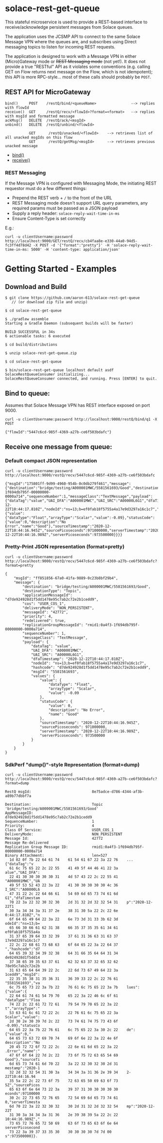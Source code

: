 # solace-rest-get-queue

This stateful microservice is used to provide a REST-based interface to receive/acknowledge persistent messages from Solace queues.

The application uses the JCSMP API to connect to the same Solace Message VPN where the queues are, and subscribes using Direct messaging topics to listen for incoming REST requests.

The application is designed to work with a Message VPN in either (Micro)Gateway mode or ~~REST Messaging mode~~ (not yet!).  It does not provide a true "RESTful" API as it violates some conventions (e.g. calling GET on Flow returns next message on the Flow, which is not idempotent); this API is more RPC-style... most of these calls should probably be `POST`.


## REST API for MicroGateway

```
bind()     POST    /restQ/bind/<queueName>                --> replies with flowId
receive()  GET     /restQ/recv/<flowId>?format=<format>   --> replies with msgId and formatted message
ackMsg()   DELETE  /restQ/ack/<msgId>
unbind()   DELETE  /restQ/unbind/<flowId>

           GET      /restQ/unacked/<flowId>    --> retrieves list of all unacked msgIds on this flow
           GET      /restQ/getMsg/<msgId>      --> retrieves previous unacked message
```
- [bind()](#bind-to-queue)
- [receive()](#receive-one-message-from-queue)

### REST Messaging

If the Message VPN is configured with Messaging Mode, the initiating REST requestor must do a few different things:
- Prepend the REST verb + `/` to the front of the URL
- REST Messaging mode doesn't support URL query parameters, any required params must be passed as a JSON payload
- Supply a reply header: `solace-reply-wait-time-in-ms`
- Ensure Content-Type is set correctly

E.g.:
```
curl -u clientUsername:password http://localhost:9000/GET/restQ/recv/cb4faa8e-e330-44a0-94d5-fc3ff4d78d42 -X POST -d '{"format":"pretty"}' -H 'solace-reply-wait-time-in-ms: 5000' -H 'content-type: application/json'
```

# Getting Started - Examples

## Download and Build

```
$ git clone https://github.com/aaron-613/solace-rest-get-queue
   // (or download zip file and unzip)

$ cd solace-rest-get-queue

$ ./gradlew assemble
Starting a Gradle Daemon (subsequent builds will be faster)

BUILD SUCCESSFUL in 34s
6 actionable tasks: 6 executed

$ cd build/distributions

$ unzip solace-rest-get-queue.zip

$ cd solace-rest-get-queue

$ bin/solace-rest-get-queue localhost default asdf
SolaceRestQueueConsumer initializing...
SolaceRestQueueConsumer connected, and running. Press [ENTER] to quit.
```

## Bind to queue:
Assumes that Solace Message VPN has REST interface exposed on port 9000.
```
curl -u clientUsername:password http://localhost:9000/restQ/bind/q1 -X POST

{"flowId":"5447c6cd-985f-4369-a27b-ce6f503bdafc"}

```

## Receive one message from queue:

### Default compact JSON representation
```
curl -u clientUsername:password http://localhost:9000/restQ/recv/5447c6cd-985f-4369-a27b-ce6f503bdafc

{"msgId":"175801ff-9d99-4960-954b-0c0db279f461","message":{"destination":"bridge/testing/A000001MWC/5581561693/Good","destinationType":"Topic","applicationMessageId":"d7de924928d1f5dd1478e95c7ab2c72e2b1cedd9","cos":"USER_COS_1","deliveryMode":"NON_PERSISTENT","mesageId":"42772","priority":4,"redelivered":true,"replicationGroupMessageId":"rmid1:0a4f3-1f694db795f-00000000-0000a714","sequenceNumber":1,"messageClass":"TextMessage","payload":{"dataTag":"value","UAI_DFA":"A000001MWC","UAI_SRC":"A00000L6G1","dfaTimestamp":"2020-12-22T10:44:17.810Z","nodeId":"ns=13;b=ef0fab18f5755a4a17e9d3297a16c1c7","hashcode":"d7de924928d1f5dd1478e95c7ab2c72e2b1cedd9","msgId":"5581561693","values":{"value":{"dataType":"Float","arrayType":"Scalar","value":-0.09},"statusCode":{"value":0,"description":"No Error","name":"Good"},"sourceTimestamp":"2020-12-22T10:44:16.945Z","sourcePicoseconds":971000000,"serverTimestamp":"2020-12-22T10:44:16.989Z","serverPicoseconds":973500000}}}}
```


### Pretty-Print JSON representation (format=pretty)
```
curl -u clientUsername:password http://localhost:9000/restQ/recv/5447c6cd-985f-4369-a27b-ce6f503bdafc?format=pretty

{
    "msgId": "ff851856-67a0-41fa-9889-0c23b8bf29b4",
    "message": {
        "destination": "bridge/testing/A000001MWC/5581561693/Good",
        "destinationType": "Topic",
        "applicationMessageId": "d7de924928d1f5dd1478e95c7ab2c72e2b1cedd9",
        "cos": "USER_COS_1",
        "deliveryMode": "NON_PERSISTENT",
        "messageId": "42772",
        "priority": 4,
        "redelivered": true,
        "replicationGroupMessageId": "rmid1:0a4f3-1f694db795f-00000000-0000a714",
        "sequenceNumber": 1,
        "messageClass": "TextMessage",
        "payload": {
            "dataTag": "value",
            "UAI_DFA": "A000001MWC",
            "UAI_SRC": "A00000L6G1",
            "dfaTimestamp": "2020-12-22T10:44:17.810Z",
            "nodeId": "ns=13;b=ef0fab18f5755a4a17e9d3297a16c1c7",
            "hashcode": "d7de924928d1f5dd1478e95c7ab2c72e2b1cedd9",
            "msgId": "5581561693",
            "values": {
                "value": {
                    "dataType": "Float",
                    "arrayType": "Scalar",
                    "value": -0.09
                },
                "statusCode": {
                    "value": 0,
                    "description": "No Error",
                    "name": "Good"
                },
                "sourceTimestamp": "2020-12-22T10:44:16.945Z",
                "sourcePicoseconds": 971000000,
                "serverTimestamp": "2020-12-22T10:44:16.989Z",
                "serverPicoseconds": 973500000
            }
        }
    }
}
```

### SdkPerf "dump()"-style Representation (format=dump)

```
curl -u clientUsername:password http://localhost:9000/restQ/recv/5447c6cd-985f-4369-a27b-ce6f503bdafc?format=dump

RestQ msgId:                            8e75adce-d786-4344-af3b-a89b77dbbf7a

Destination:                            Topic 'bridge/testing/A000001MWC/5581561693/Good'
AppMessageID:                           d7de924928d1f5dd1478e95c7ab2c72e2b1cedd9
SequenceNumber:                         1
Priority:                               4
Class Of Service:                       USER_COS_1
DeliveryMode:                           NON_PERSISTENT
Message Id:                             42772
Message Re-delivered
Replication Group Message ID:           rmid1:0a4f3-1f694db795f-00000000-0000a714
Binary Attachment:                      len=527
  1d 02 0f 7b 22 64 61 74    61 54 61 67 22 3a 22 76    ...{"dataTag":"v
  61 6c 75 65 22 2c 22 55    41 49 5f 44 46 41 22 3a    alue","UAI_DFA":
  22 41 30 30 30 30 30 31    4d 57 43 22 2c 22 55 41    "A000001MWC","UA
  49 5f 53 52 43 22 3a 22    41 30 30 30 30 30 4c 36    I_SRC":"A00000L6
  47 31 22 2c 22 64 66 61    54 69 6d 65 73 74 61 6d    G1","dfaTimestam
  70 22 3a 22 32 30 32 30    2d 31 32 2d 32 32 54 31    p":"2020-12-22T1
  30 3a 34 34 3a 31 37 2e    38 31 30 5a 22 2c 22 6e    0:44:17.810Z","n
  6f 64 65 49 64 22 3a 22    6e 73 3d 31 33 3b 62 3d    odeId":"ns=13;b=
  65 66 30 66 61 62 31 38    66 35 37 35 35 61 34 61    ef0fab18f5755a4a
  31 37 65 39 64 33 32 39    37 61 31 36 63 31 63 37    17e9d3297a16c1c7
  22 2c 22 68 61 73 68 63    6f 64 65 22 3a 22 64 37    ","hashcode":"d7
  64 65 39 32 34 39 32 38    64 31 66 35 64 64 31 34    de924928d1f5dd14
  37 38 65 39 35 63 37 61    62 32 63 37 32 65 32 62    78e95c7ab2c72e2b
  31 63 65 64 64 39 22 2c    22 6d 73 67 49 64 22 3a    1cedd9","msgId":
  22 35 35 38 31 35 36 31    36 39 33 22 2c 22 76 61    "5581561693","va
  6c 75 65 73 22 3a 7b 22    76 61 6c 75 65 22 3a 7b    lues":{"value":{
  22 64 61 74 61 54 79 70    65 22 3a 22 46 6c 6f 61    "dataType":"Floa
  74 22 2c 22 61 72 72 61    79 54 79 70 65 22 3a 22    t","arrayType":"
  53 63 61 6c 61 72 22 2c    22 76 61 6c 75 65 22 3a    Scalar","value":
  2d 30 2e 30 39 7d 2c 22    73 74 61 74 75 73 43 6f    -0.09},"statusCo
  64 65 22 3a 7b 22 76 61    6c 75 65 22 3a 30 2c 22    de":{"value":0,"
  64 65 73 63 72 69 70 74    69 6f 6e 22 3a 22 4e 6f    description":"No
  20 45 72 72 6f 72 22 2c    22 6e 61 6d 65 22 3a 22    .Error","name":"
  47 6f 6f 64 22 7d 2c 22    73 6f 75 72 63 65 54 69    Good"},"sourceTi
  6d 65 73 74 61 6d 70 22    3a 22 32 30 32 30 2d 31    mestamp":"2020-1
  32 2d 32 32 54 31 30 3a    34 34 3a 31 36 2e 39 34    2-22T10:44:16.94
  35 5a 22 2c 22 73 6f 75    72 63 65 50 69 63 6f 73    5Z","sourcePicos
  65 63 6f 6e 64 73 22 3a    39 37 31 30 30 30 30 30    econds":97100000
  30 2c 22 73 65 72 76 65    72 54 69 6d 65 73 74 61    0,"serverTimesta
  6d 70 22 3a 22 32 30 32    30 2d 31 32 2d 32 32 54    mp":"2020-12-22T
  31 30 3a 34 34 3a 31 36    2e 39 38 39 5a 22 2c 22    10:44:16.989Z","
  73 65 72 76 65 72 50 69    63 6f 73 65 63 6f 6e 64    serverPicosecond
  73 22 3a 39 37 33 35 30    30 30 30 30 7d 7d 00       s":973500000}}.
```


